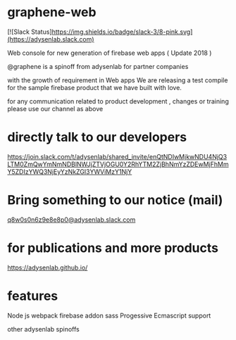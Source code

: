 # graphene-web
[![Slack Status]https://img.shields.io/badge/slack-3/8-pink.svg](https://adysenlab.slack.com)


Web console for new generation of firebase web apps ( Update 2018 )

@graphene is a spinoff from adysenlab for partner companies

with the growth of requirement in Web apps We are releasing a test compile for the sample firebase product that we have built with love.

for any communication related to product development , changes or training please use our channel as above 

# directly talk to our developers

https://join.slack.com/t/adysenlab/shared_invite/enQtNDIwMjkwNDU4NjQ3LTM0ZmQwYmNmNDBlNWJjZTVjOGU0Y2RhYTM2ZjBhNmYzZDEwMjFhMmY5ZDIzYWQ3NjEyYzNkZGI3YWViMzY1NjY

# Bring something to our notice (mail)

q8w0s0n6z9e8e8p0@adysenlab.slack.com


# for publications and more products 
https://adysenlab.github.io/

# features 
Node js 
webpack
firebase addon
sass
Progessive
Ecmascript support

other adysenlab spinoffs 


